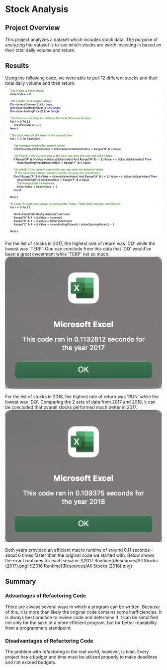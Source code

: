 # Stock Analysis

## Project Overview
This project analyzes a dataset which includes stock data. The purpose of analyzing the dataset is to see which stocks are worth investing in based on their total daily volume and return.

## Results
Using the following code, we were able to pull 12 different stocks and their total daily volume and their return:
![Sample Code](Resources/Code.png)

For the list of stocks in 2017, the highest rate of return was 'DQ' while the lowest was 'TERP'. One can conclude from this data that 'DQ' would've been a great investment while 'TERP' not so much.
![2017 Data](Resources/VBA_Challenge_2017.png)

For the list of stocks in 2018, the highest rate of return was 'RUN' while the lowest was 'DQ'. Comparing the 2 sets of data from 2017 and 2018, it can be concluded that overall stocks performed much better in 2017.
![2018 Data](Resources/VBA_Challenge_2018.png)

Both years provided an efficient macro runtime of around 0.11 seconds - about 6 times faster than the original code we started with. Below shows the exact runtimes for each session:
![2017 Runtime](Resources/All Stocks (2017).png)
![2018 Runtime](Resources/All Stocks (2018).png)

## Summary

### Advantages of Refactoring Code
There are always several ways in which a program can be written. Because of this, it is more than likely the original code contains some inefficiencies. It is always best practice to review code and determine if it can be simplified not only for the sake of a more efficient program, but for better readability from a programmers standpoint.

### Disadvantages of Refactoring Code
The problem with refactoring in the real world, however, is time. Every project has a budget and time must be utilized properly to make deadlines and not exceed budgets.

